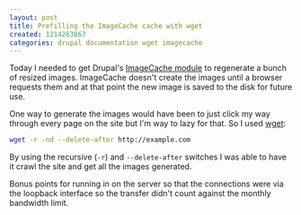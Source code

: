 ```yaml
---
layout: post
title: Prefilling the ImageCache cache with wget
created: 1214263867
categories: drupal documentation wget imagecache
---
```

Today I needed to get Drupal's [ImageCache module](http://drupal.org/project/imagecache) to regenerate a bunch of resized images. ImageCache doesn't create the images until a browser requests them and at that point the new image is saved to the disk for future use.

One way to generate the images would have been to just click my way through every page on the site but I'm way to lazy for that. So I used [wget](http://www.gnu.org/software/wget/):

``` sh
wget -r -nd --delete-after http://example.com
```

By using the recursive (`-r`) and `--delete-after` switches I was able to have
it crawl the site and get all the images generated.

Bonus points for running in on the server so that the connections were via the
loopback interface so the transfer didn't count against the monthly bandwidth
limit.
